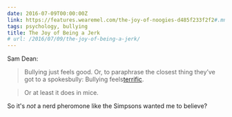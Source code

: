 ```yaml
---
date: 2016-07-09T00:00:00Z
link: https://features.wearemel.com/the-joy-of-noogies-d485f233f2f2#.mn1pnlsaj
tags: psychology, bullying
title: The Joy of Being a Jerk
# url: /2016/07/09/the-joy-of-being-a-jerk/
---
```


Sam Dean:

> Bullying just feels good. Or, to paraphrase the closest thing they’ve got to a spokesbully: Bullying feels[terrific](http://www.politico.com/blogs/2016-gop-primary-live-updates-and-results/2016/04/trump-votes-for-trump-ny-222136).


> Or at least it does in mice.

So it's *not* a nerd pheromone like the Simpsons wanted me to believe?